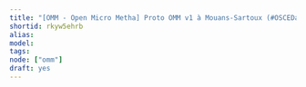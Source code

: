 ```yaml
---
title: "[OMM - Open Micro Metha] Proto OMM v1 à Mouans-Sartoux (#OSCEDays 2015)"
shortid: rkyw5ehrb
alias:
model:
tags:
node: ["omm"]
draft: yes
---
```

